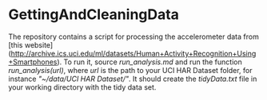 # GettingAndCleaningData

The repository contains a script for processing the accelerometer data from [this website] (http://archive.ics.uci.edu/ml/datasets/Human+Activity+Recognition+Using+Smartphones). To run it, source *run_analysis.md* and run the function *run_analysis(url)*, where *url* is the path to your UCI HAR Dataset folder, for instance *"~/data/UCI HAR Dataset/"*. It should create the *tidyData.txt* file in your working directory with the tidy data set.